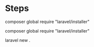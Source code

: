 # Steps

composer global require "laravel/installer"

composer global require "laravel/installer"

laravel new .
